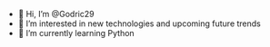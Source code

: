 - 👋 Hi, I’m @Godric29
- 👀 I’m interested in new technologies and upcoming future trends
- 🌱 I’m currently learning Python
<!---
Godric29/Godric29 is a ✨ special ✨ repository because its `README.md` (this file) appears on your GitHub profile.
You can click the Preview link to take a look at your changes.
--->
